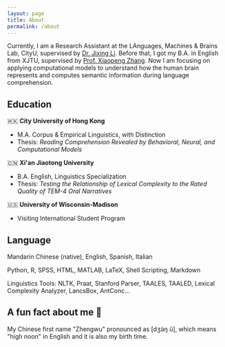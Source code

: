 ```yaml
---
layout: page
title: About
permalink: /about
---
```

Currently, I am a Research Assistant at the LAnguages, Machines & Brains Lab, CityU, supervised by [Dr. Jixing Li](https://jixing-li.github.io/). Before that, I got my B.A. in English from XJTU, supervised by [Prof. Xiaopeng Zhang](http://gr.xjtu.edu.cn/en/web/zhangxp). Now I am focusing on applying computational models to understand how the human brain represents and computes semantic information during language comprehension.


## Education

🇭🇰 __City University of Hong Kong__
- M.A. Corpus & Empirical Linguistics, with Distinction
- Thesis: *Reading Comprehension Revealed by Behavioral, Neural, and Computational Models*

🇨🇳 __Xi'an Jiaotong University__
- B.A. English, Linguistics Specialization
- Thesis: *Testing the Relationship of Lexical Complexity to the Rated Quality of TEM-4 Oral Narratives*

🇺🇸 __University of Wisconsin-Madison__
- Visiting International Student Program


## Language

Mandarin Chinese (native), English, Spanish, Italian

Python, R, SPSS, HTML, MATLAB, LaTeX, Shell Scripting, Markdown

Linguistics Tools: NLTK, Praat, Stanford Parser, TAALES, TAALED, Lexical Complexity Analyzer, LancsBox, AntConc...


## A fun fact about me 🥳
My Chinese first name "Zhengwu" pronounced as [dʒə̀ŋ ǔ], which means "high noon" in English and it is also my birth time.  
